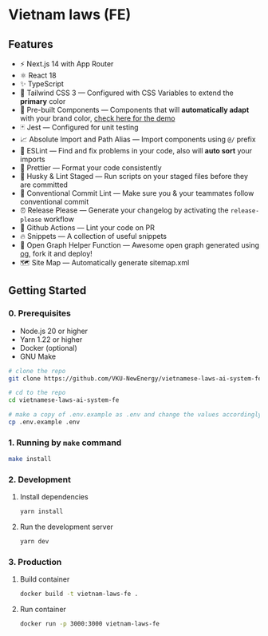# Vietnam laws (FE)

## Features

- ⚡️ Next.js 14 with App Router
- ⚛️ React 18
- ✨ TypeScript
- 💨 Tailwind CSS 3 — Configured with CSS Variables to extend the **primary** color
- 💎 Pre-built Components — Components that will **automatically adapt** with your brand color, [check here for the demo](https://tsnext-tw.thcl.dev/components)
- 🃏 Jest — Configured for unit testing
- 📈 Absolute Import and Path Alias — Import components using `@/` prefix
- 📏 ESLint — Find and fix problems in your code, also will **auto sort** your imports
- 💖 Prettier — Format your code consistently
- 🐶 Husky & Lint Staged — Run scripts on your staged files before they are committed
- 🤖 Conventional Commit Lint — Make sure you & your teammates follow conventional commit
- ⏰ Release Please — Generate your changelog by activating the `release-please` workflow
- 👷 Github Actions — Lint your code on PR
- 🔥 Snippets — A collection of useful snippets
- 👀 Open Graph Helper Function — Awesome open graph generated using [og](https://github.com/theodorusclarence/og), fork it and deploy!
- 🗺 Site Map — Automatically generate sitemap.xml

## Getting Started

### 0. Prerequisites

- Node.js 20 or higher
- Yarn 1.22 or higher
- Docker (optional)
- GNU Make

```bash
# clone the repo
git clone https://github.com/VKU-NewEnergy/vietnamese-laws-ai-system-fe

# cd to the repo
cd vietnamese-laws-ai-system-fe

# make a copy of .env.example as .env and change the values accordingly
cp .env.example .env
```

### 1. Running by `make` command
```bash
make install
```

### 2. Development

1. Install dependencies

   ```bash
   yarn install
   ```

2. Run the development server

   ```bash
   yarn dev
   ```

### 3. Production

1. Build container

   ```bash
   docker build -t vietnam-laws-fe .
   ```

2. Run container

   ```bash
   docker run -p 3000:3000 vietnam-laws-fe
   ```
